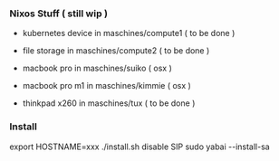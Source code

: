 ### Nixos Stuff ( still wip )

- kubernetes device in maschines/compute1 ( to be done )
- file storage in maschines/compute2 ( to be done )

- macbook pro in maschines/suiko ( osx )
- macbook pro m1 in maschines/kimmie ( osx )
- thinkpad x260 in maschines/tux ( to be done )

### Install
export HOSTNAME=xxx
./install.sh
disable SIP
sudo yabai --install-sa
